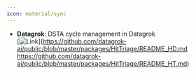```yaml
---
icon: material/sync
---
```


- **Datagrok**: DSTA cycle management in Datagrok  
	[![Link](https://img.shields.io/badge/Link-offline-red?style=for-the-badge&logo=xamarin&logoColor=red)](https://github.com/datagrok-ai/public/blob/master/packages/HitTriage/README_HD.md
https://github.com/datagrok-ai/public/blob/master/packages/HitTriage/README_HT.md) 
